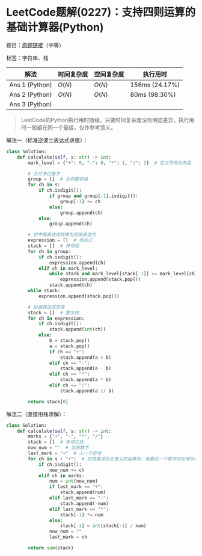# LeetCode题解(0227)：支持四则运算的基础计算器(Python)

题目：[原题链接](https://leetcode-cn.com/problems/basic-calculator-ii/)（中等）

标签：字符串、栈

| 解法           | 时间复杂度 | 空间复杂度 | 执行用时       |
| -------------- | ---------- | ---------- | -------------- |
| Ans 1 (Python) | $O(N)$     | $O(N)$     | 156ms (24.17%) |
| Ans 2 (Python) | $O(N)$     | $O(N)$     | 80ms (98.30%)  |
| Ans 3 (Python) |            |            |                |

>  LeetCode的Python执行用时随缘，只要时间复杂度没有明显差异，执行用时一般都在同一个量级，仅作参考意义。

解法一（标准逆波兰表达式求值）：

```python
class Solution:
    def calculate(self, s: str) -> int:
        mark_level = {"+": 0, "-": 0, "*": 1, "/": 1}  # 定义符号优先级

        # 合并多位数字
        group = []  # 合并数字组
        for ch in s:
            if ch.isdigit():
                if group and group[-1].isdigit():
                    group[-1] += ch
                else:
                    group.append(ch)
            else:
                group.append(ch)

        # 将中缀表达式转换为后缀表达式
        expression = []  # 表达式
        stack = []  # 符号栈
        for ch in group:
            if ch.isdigit():
                expression.append(ch)
            elif ch in mark_level:
                while stack and mark_level[stack[-1]] >= mark_level[ch]:
                    expression.append(stack.pop())
                stack.append(ch)
        while stack:
            expression.append(stack.pop())

        # 后缀表达式求值
        stack = []  # 数字栈
        for ch in expression:
            if ch.isdigit():
                stack.append(int(ch))
            else:
                b = stack.pop()
                a = stack.pop()
                if ch == "+":
                    stack.append(a + b)
                elif ch == "-":
                    stack.append(a - b)
                elif ch == "*":
                    stack.append(a * b)
                elif ch == "/":
                    stack.append(a // b)

        return stack[0]
```

解法二（直接用栈求解）：

```python
class Solution:
    def calculate(self, s: str) -> int:
        marks = {"+", "-", "*", "/"}
        stack = []  # 多项式栈
        now_num = ""  # 当前数字
        last_mark = "+"  # 上一个符号
        for ch in s + "+":  # 在结尾添加无意义的运算符，使最后一个数字可以被计算
            if ch.isdigit():
                now_num += ch
            elif ch in marks:
                num = int(now_num)
                if last_mark == "+":
                    stack.append(num)
                elif last_mark == "-":
                    stack.append(-num)
                elif last_mark == "*":
                    stack[-1] *= num
                else:
                    stack[-1] = int(stack[-1] / num)
                now_num = ""
                last_mark = ch

        return sum(stack)
```